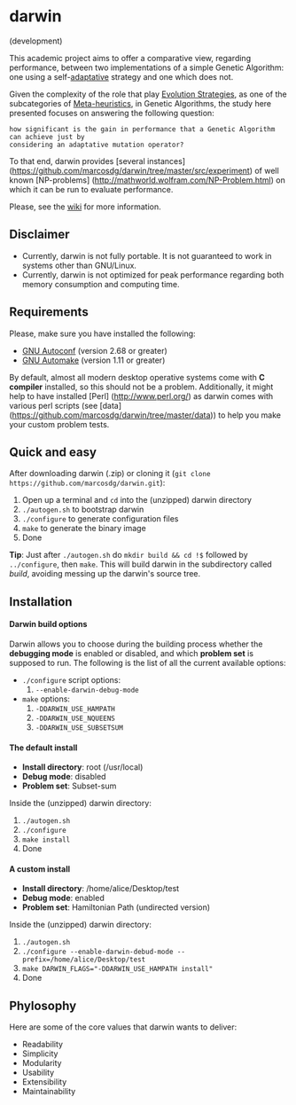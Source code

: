 darwin
======

(development)

This academic project aims to offer a comparative view, regarding performance, between two implementations of a simple Genetic Algorithm: one using a self-[adaptative](https://en.wikipedia.org/wiki/Genetic_algorithm#Adaptive_GAs) strategy
and one which does not. 

Given the complexity of the role that play [Evolution Strategies](https://en.wikipedia.org/wiki/Evolution_strategy), as one of the subcategories of [Meta-heuristics](http://www.scholarpedia.org/article/Metaheuristic_Optimization), in Genetic Algorithms, the study here presented focuses on answering the following question: 

    how significant is the gain in performance that a Genetic Algorithm can achieve just by
    considering an adaptative mutation operator?

To that end, darwin provides [several instances] (https://github.com/marcosdg/darwin/tree/master/src/experiment) of well known [NP-problems] (http://mathworld.wolfram.com/NP-Problem.html) on which it can be run to evaluate performance.

Please, see the [wiki](https://github.com/marcosdg/darwin/wiki) for more information.

## Disclaimer

* Currently, darwin is not fully portable. It is not guaranteed to work in systems other than GNU/Linux.
* Currently, darwin is not optimized for peak performance regarding both memory consumption and computing time.

## Requirements

Please, make sure you have installed the following:

* [GNU Autoconf](https://www.gnu.org/software/autoconf/) (version 2.68 or greater)
* [GNU Automake](https://www.gnu.org/software/automake/) (version 1.11 or greater)

By default, almost all modern desktop operative systems come with **C compiler** installed, so this should not be a problem. Additionally, it might help to have installed [Perl] (http://www.perl.org/) as darwin comes with various perl scripts (see [data] (https://github.com/marcosdg/darwin/tree/master/data)) to help you make your custom problem tests.

## Quick and easy

After downloading darwin (.zip) or cloning it (`git clone https://github.com/marcosdg/darwin.git`):

1. Open up a terminal and `cd` into the (unzipped) darwin directory
2. `./autogen.sh` to bootstrap darwin
3. `./configure` to generate configuration files
4. `make` to generate the binary image
5. Done

**Tip**: Just after `./autogen.sh` do `mkdir build && cd !$` followed by `../configure`, then `make`. This will build darwin in the subdirectory called *build*, avoiding messing up the darwin's source tree.

## Installation

#### Darwin build options

Darwin allows you to choose during the building process whether the **debugging mode** is enabled or disabled, and which **problem set** is supposed to run. The following is the list of all the current available options:

* `./configure` script options:
    1. `--enable-darwin-debug-mode`
* `make` options:
    1. `-DDARWIN_USE_HAMPATH`
    2. `-DDARWIN_USE_NQUEENS`
    3. `-DDARWIN_USE_SUBSETSUM`

#### The default install

* __Install directory__: root (/usr/local)
* __Debug mode__: disabled
* __Problem set__: Subset-sum

Inside the (unzipped) darwin directory:

1. `./autogen.sh`
2. `./configure`
3. `make install`
4. Done

#### A custom install

* __Install directory__: /home/alice/Desktop/test
* __Debug mode__: enabled
* __Problem set__: Hamiltonian Path (undirected version)

Inside the (unzipped) darwin directory:

1. `./autogen.sh`
2. `./configure --enable-darwin-debud-mode --prefix=/home/alice/Desktop/test`
3. `make DARWIN_FLAGS="-DDARWIN_USE_HAMPATH install"`
4. Done

## Phylosophy

Here are some of the core values that darwin wants to deliver:

* Readability
* Simplicity
* Modularity
* Usability
* Extensibility
* Maintainability
